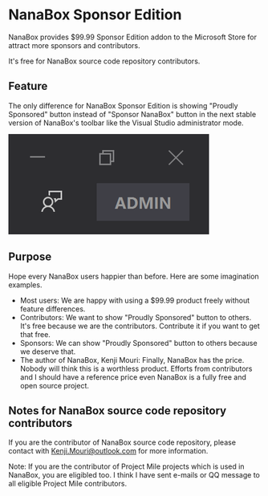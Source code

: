 ﻿# NanaBox Sponsor Edition

NanaBox provides $99.99 Sponsor Edition addon to the Microsoft Store for attract
more sponsors and contributors.

It's free for NanaBox source code repository contributors.

## Feature

The only difference for NanaBox Sponsor Edition is showing "Proudly Sponsored"
button instead of "Sponsor NanaBox" button in the next stable version of
NanaBox's toolbar like the Visual Studio administrator mode.

![VisualStudioAdministratorMode](VisualStudioAdministratorMode.png)

## Purpose

Hope every NanaBox users happier than before. Here are some imagination
examples.

- Most users: We are happy with using a $99.99 product freely without feature 
  differences.
- Contributors: We want to show "Proudly Sponsored" button to others. It's free
  because we are the contributors. Contribute it if you want to get that free.
- Sponsors: We can show "Proudly Sponsored" button to others because we deserve
  that.
- The author of NanaBox, Kenji Mouri: Finally, NanaBox has the price. Nobody 
  will think this is a worthless product. Efforts from contributors and I should
  have a reference price even NanaBox is a fully free and open source project.

## Notes for NanaBox source code repository contributors

If you are the contributor of NanaBox source code repository, please contact
with Kenji.Mouri@outlook.com for more information.

Note: If you are the contributor of Project Mile projects which is used in
NanaBox, you are eligibled too. I think I have sent e-mails or QQ message 
to all eligible Project Mile contributors.
